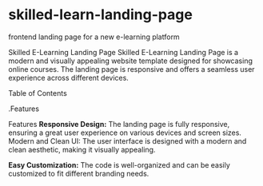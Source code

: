 # skilled-learn-landing-page
frontend landing page for a new e-learning platform

Skilled E-Learning Landing Page
Skilled E-Learning Landing Page is a modern and visually appealing website template designed for showcasing online courses. The landing page is responsive and offers a seamless user experience across different devices.

Table of Contents

.Features

Features
**Responsive Design:** The landing page is fully responsive, ensuring a great user experience on various devices and screen sizes.
Modern and Clean UI: The user interface is designed with a modern and clean aesthetic, making it visually appealing.

**Easy Customization:** The code is well-organized and can be easily customized to fit different branding needs.

